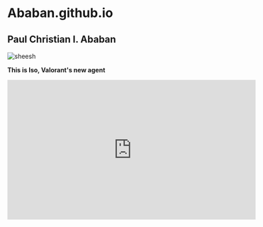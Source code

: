 # Ababan.github.io
## **Paul Christian I. Ababan**
![sheesh](https://pbs.twimg.com/media/F8rtTcoa8AAkoRv.jpg)

**This is Iso, Valorant's new agent**
<iframe width="560" height="315" src="https://www.youtube.com/embed/8OgcHAv6Jvk?si=h1nBJOG7wniQJZ_b" title="YouTube video player" frameborder="0" allow="accelerometer; autoplay; clipboard-write; encrypted-media; gyroscope; picture-in-picture; web-share" allowfullscreen></iframe>
